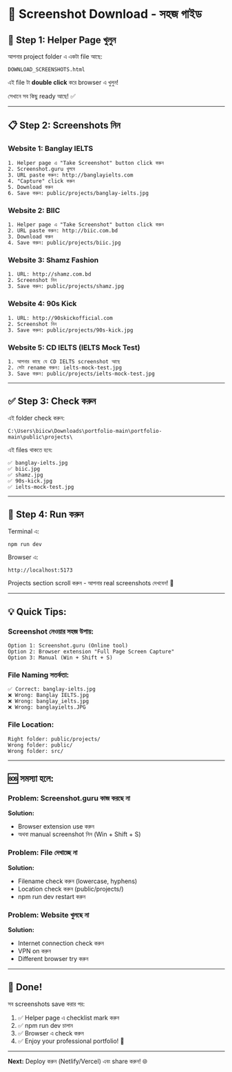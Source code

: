 # 📸 Screenshot Download - সহজ গাইড

## 🎯 Step 1: Helper Page খুলুন

আপনার project folder এ একটা file আছে:
```
DOWNLOAD_SCREENSHOTS.html
```

এই file টা **double click** করে browser এ খুলুন!

সেখানে সব কিছু ready আছে! ✅

---

## 📋 Step 2: Screenshots নিন

### Website 1: Banglay IELTS
```
1. Helper page এ "Take Screenshot" button click করুন
2. Screenshot.guru খুলবে
3. URL paste করুন: http://banglayielts.com
4. "Capture" click করুন
5. Download করুন
6. Save করুন: public/projects/banglay-ielts.jpg
```

### Website 2: BIIC
```
1. Helper page এ "Take Screenshot" button click করুন
2. URL paste করুন: http://biic.com.bd
3. Download করুন
4. Save করুন: public/projects/biic.jpg
```

### Website 3: Shamz Fashion
```
1. URL: http://shamz.com.bd
2. Screenshot নিন
3. Save করুন: public/projects/shamz.jpg
```

### Website 4: 90s Kick
```
1. URL: http://90skickofficial.com
2. Screenshot নিন
3. Save করুন: public/projects/90s-kick.jpg
```

### Website 5: CD IELTS (IELTS Mock Test)
```
1. আপনার কাছে যে CD IELTS screenshot আছে
2. সেটা rename করুন: ielts-mock-test.jpg
3. Save করুন: public/projects/ielts-mock-test.jpg
```

---

## ✅ Step 3: Check করুন

এই folder check করুন:
```
C:\Users\biicw\Downloads\portfolio-main\portfolio-main\public\projects\
```

এই files থাকতে হবে:
```
✅ banglay-ielts.jpg
✅ biic.jpg
✅ shamz.jpg
✅ 90s-kick.jpg
✅ ielts-mock-test.jpg
```

---

## 🚀 Step 4: Run করুন

Terminal এ:
```bash
npm run dev
```

Browser এ:
```
http://localhost:5173
```

Projects section scroll করুন - আপনার real screenshots দেখবেন! 🎉

---

## 💡 Quick Tips:

### Screenshot নেওয়ার সহজ উপায়:
```
Option 1: Screenshot.guru (Online tool)
Option 2: Browser extension "Full Page Screen Capture"
Option 3: Manual (Win + Shift + S)
```

### File Naming সতর্কতা:
```
✅ Correct: banglay-ielts.jpg
❌ Wrong: Banglay IELTS.jpg
❌ Wrong: banglay_ielts.jpg
❌ Wrong: banglayielts.JPG
```

### File Location:
```
Right folder: public/projects/
Wrong folder: public/
Wrong folder: src/
```

---

## 🆘 সমস্যা হলে:

### Problem: Screenshot.guru কাজ করছে না
**Solution:** 
- Browser extension use করুন
- অথবা manual screenshot নিন (Win + Shift + S)

### Problem: File দেখাচ্ছে না
**Solution:**
- Filename check করুন (lowercase, hyphens)
- Location check করুন (public/projects/)
- npm run dev restart করুন

### Problem: Website খুলছে না
**Solution:**
- Internet connection check করুন
- VPN on করুন
- Different browser try করুন

---

## 🎊 Done!

সব screenshots save করার পর:

1. ✅ Helper page এ checklist mark করুন
2. ✅ npm run dev চালান
3. ✅ Browser এ check করুন
4. ✅ Enjoy your professional portfolio! 🚀

---

**Next:** Deploy করুন (Netlify/Vercel) এবং share করুন! 🌐
